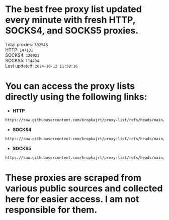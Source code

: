 # The best free proxy list updated every minute with fresh HTTP, SOCKS4, and SOCKS5 proxies.

Total proxies: `382546`  
HTTP: `147131`  
SOCKS4: `120921`  
SOCKS5: `114494`  
Last updated: `2024-10-12 11:58:16`  

# You can access the proxy lists directly using the following links:

- **HTTP**

```bash
https://raw.githubusercontent.com/kropkajrt/proxy-list/refs/heads/main/http.txt
```

- **SOCKS4**

```bash
https://raw.githubusercontent.com/kropkajrt/proxy-list/refs/heads/main/socks4.txt
```

- **SOCKS5**

```bash
https://raw.githubusercontent.com/kropkajrt/proxy-list/refs/heads/main/socks5.txt
```

# These proxies are scraped from various public sources and collected here for easier access. I am not responsible for them.